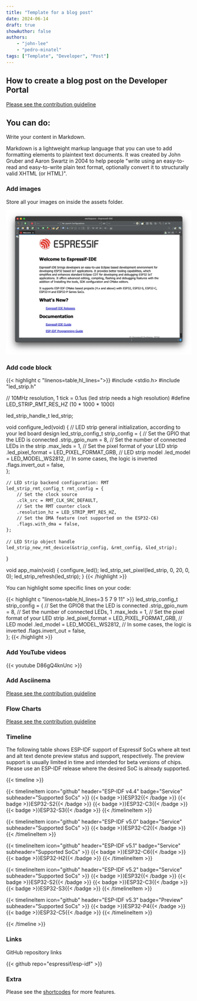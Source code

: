 ```yaml
---
title: "Template for a blog post"
date: 2024-06-14
draft: true
showAuthor: false
authors:
    - "john-lee"
    - "pedro-minatel"
tags: ["Template", "Developer", "Post"]
---
```


## How to create a blog post on the Developer Portal

[Please see the contribution guideline](../../pages/contribution-guide/content-writing-workflow)

## You can do:

Write your content in Markdown.

Markdown is a lightweight markup language that you can use to add formatting elements to plaintext text documents. It was created by John Gruber and Aaron Swartz in 2004 to help people "write using an easy-to-read and easy-to-write plain text format, optionally convert it to structurally valid XHTML (or HTML)".

### Add images

Store all your images on inside the assets folder.

![Espressif IDE](assets/espressif-ide.webp "Espressif IDE welcome screen")

### Add code block

{{< highlight c "linenos=table,hl_lines=">}}
#include <stdio.h>
#include "led_strip.h"

// 10MHz resolution, 1 tick = 0.1us (led strip needs a high resolution)
#define LED_STRIP_RMT_RES_HZ  (10 * 1000 * 1000)

led_strip_handle_t led_strip;

void configure_led(void)
{
    // LED strip general initialization, according to your led board design
    led_strip_config_t strip_config = {
        // Set the GPIO that the LED is connected
        .strip_gpio_num = 8,
        // Set the number of connected LEDs in the strip
        .max_leds = 1,
        // Set the pixel format of your LED strip
        .led_pixel_format = LED_PIXEL_FORMAT_GRB,
        // LED strip model
        .led_model = LED_MODEL_WS2812,
        // In some cases, the logic is inverted
        .flags.invert_out = false,                
    };

    // LED strip backend configuration: RMT
    led_strip_rmt_config_t rmt_config = {
        // Set the clock source
        .clk_src = RMT_CLK_SRC_DEFAULT,
        // Set the RMT counter clock
        .resolution_hz = LED_STRIP_RMT_RES_HZ,
        // Set the DMA feature (not supported on the ESP32-C6)
        .flags.with_dma = false,
    };

    // LED Strip object handle
    led_strip_new_rmt_device(&strip_config, &rmt_config, &led_strip);
}

void app_main(void)
{
    configure_led();
    led_strip_set_pixel(led_strip, 0, 20, 0, 0);
    led_strip_refresh(led_strip);
}
{{< /highlight >}}


You can highlight some specific lines on your code:

{{< highlight c "linenos=table,hl_lines=3 5 7 9 11" >}}
    led_strip_config_t strip_config = {
        // Set the GPIO8 that the LED is connected
        .strip_gpio_num = 8,
        // Set the number of connected LEDs, 1
        .max_leds = 1,
        // Set the pixel format of your LED strip
        .led_pixel_format = LED_PIXEL_FORMAT_GRB,
        // LED model
        .led_model = LED_MODEL_WS2812,
        // In some cases, the logic is inverted
        .flags.invert_out = false,                
    };
{{< /highlight >}}

### Add YouTube videos

{{< youtube D86gQ4knUnc >}}

### Add Asciinema

[Please see the contribution guideline](../../pages/contribution-guide/asciinema-casts)

### Flow Charts

[Please see the contribution guideline](../../pages/contribution-guide/content-writing-workflow)

### Timeline

The following table shows ESP-IDF support of Espressif SoCs where alt text and alt text denote preview status and support, respectively. The preview support is usually limited in time and intended for beta versions of chips. Please use an ESP-IDF release where the desired SoC is already supported.

{{< timeline >}}

{{< timelineItem icon="github" header="ESP-IDF v4.4" badge="Service" subheader="Supported SoCs" >}}
{{< badge >}}ESP32{{< /badge >}}
{{< badge >}}ESP32-S2{{< /badge >}}
{{< badge >}}ESP32-C3{{< /badge >}}
{{< badge >}}ESP32-S3{{< /badge >}}
{{< /timelineItem >}}

{{< timelineItem icon="github" header="ESP-IDF v5.0" badge="Service" subheader="Supported SoCs" >}}
{{< badge >}}ESP32-C2{{< /badge >}}
{{< /timelineItem >}}

{{< timelineItem icon="github" header="ESP-IDF v5.1" badge="Service" subheader="Supported SoCs" >}}
{{< badge >}}ESP32-C6{{< /badge >}}
{{< badge >}}ESP32-H2{{< /badge >}}
{{< /timelineItem >}}

{{< timelineItem icon="github" header="ESP-IDF v5.2" badge="Service" subheader="Supported SoCs" >}}
{{< badge >}}ESP32{{< /badge >}}
{{< badge >}}ESP32-S2{{< /badge >}}
{{< badge >}}ESP32-C3{{< /badge >}}
{{< badge >}}ESP32-S3{{< /badge >}}
{{< /timelineItem >}}

{{< timelineItem icon="github" header="ESP-IDF v5.3" badge="Preview" subheader="Supported SoCs" >}}
{{< badge >}}ESP32-P4{{< /badge >}}
{{< badge >}}ESP32-C5{{< /badge >}}
{{< /timelineItem >}}

{{< /timeline >}}

### Links

GitHub repository links

{{< github repo="espressif/esp-idf" >}}

### Extra

Please see the [shortcodes](https://blowfish.page/docs/shortcodes/) for more features.